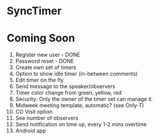 # SyncTimer

# Coming Soon
1. Register new user - DONE
2. Password reset - DONE
3. Create own set of timers
4. Option to show idle timer (in-between comments)
5. Edit timer on the fly
6. Send message to the speaker/observers
7. Timer color change from green, yellow, red
8. Security: Only the owner of the timer set can manage it.
9. Midweek meeting template, automatic? (see Only-T)
10. CO Visit option
11. See number of observers
12. Send notification on time up, every 1-2 mins overtime
13. Android app
